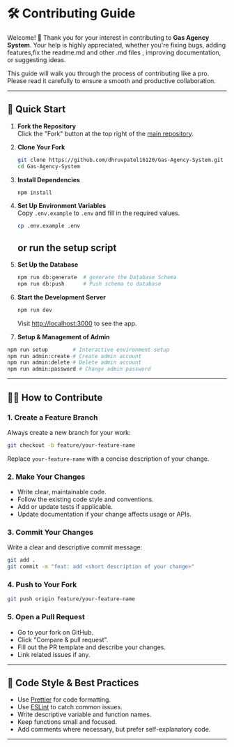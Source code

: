 # 🛠️ Contributing Guide

Welcome! 🎉 Thank you for your interest in contributing to **Gas Agency System**. Your help is highly appreciated, whether you're fixing bugs, adding features,fix the readme.md and other .md files , improving documentation, or suggesting ideas.

This guide will walk you through the process of contributing like a pro. Please read it carefully to ensure a smooth and productive collaboration.

---

## 🚀 Quick Start

1. **Fork the Repository**  
   Click the "Fork" button at the top right of the [main repository](https://github.com/dhruvpatel16120/Gas-Agency-System).

2. **Clone Your Fork**
   ```bash
   git clone https://github.com/dhruvpatel16120/Gas-Agency-System.git
   cd Gas-Agency-System
   ```

3. **Install Dependencies**
   ```bash
   npm install
   ```

4. **Set Up Environment Variables**  
   Copy `.env.example` to `.env` and fill in the required values.
   ```bash
   cp .env.example .env
   ```
   ## or run the setup script 

5. **Set Up the Database**
   ```bash
   npm run db:generate  # generate the Database Schema
   npm run db:push      # Push schema to database
   ```

6. **Start the Development Server**
   ```bash
   npm run dev
   ```
   Visit [http://localhost:3000](http://localhost:3000) to see the app.

7. **Setup & Management of Admin**

```bash
npm run setup        # Interactive environment setup
npm run admin:create # Create admin account
npm run admin:delete # Delete admin account
npm run admin:password # Change admin password
```
---

## 🧑‍💻 How to Contribute

### 1. Create a Feature Branch

Always create a new branch for your work:
   ```bash
   git checkout -b feature/your-feature-name
   ```
   Replace `your-feature-name` with a concise description of your change.

### 2. Make Your Changes

- Write clear, maintainable code.
- Follow the existing code style and conventions.
- Add or update tests if applicable.
- Update documentation if your change affects usage or APIs.

### 3. Commit Your Changes

Write a clear and descriptive commit message:
   ```bash
   git add .
   git commit -m "feat: add <short description of your change>"
   ```

### 4. Push to Your Fork

   ```bash
   git push origin feature/your-feature-name
   ```

### 5. Open a Pull Request

- Go to your fork on GitHub.
- Click "Compare & pull request".
- Fill out the PR template and describe your changes.
- Link related issues if any.

---

## 📝 Code Style & Best Practices

- Use [Prettier](https://prettier.io/) for code formatting.
- Use [ESLint](https://eslint.org/) to catch common issues.
- Write descriptive variable and function names.
- Keep functions small and focused.
- Add comments where necessary, but prefer self-explanatory code.

---
